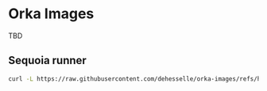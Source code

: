 # Orka Images

TBD

## Sequoia runner

```bash
curl -L https://raw.githubusercontent.com/dehesselle/orka-images/refs/heads/main/runner-sequoia/initvm.sh | bash
```

